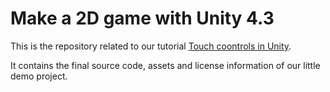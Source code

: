 Make a 2D game with Unity 4.3
=============================

This is the repository related to our tutorial [Touch coontrols in Unity](http://pixelnest.io/tutorials/unity-touch-controls/).

It contains the final source code, assets and license information of our little demo project.

